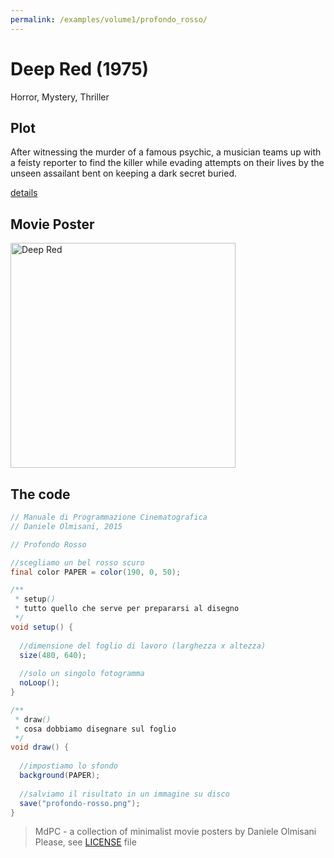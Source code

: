 ```yaml
---
permalink: /examples/volume1/profondo_rosso/
---
```

# Deep Red (1975)

Horror, Mystery, Thriller

## Plot
After witnessing the murder of a famous psychic, a musician teams up with a feisty reporter to find the killer while evading attempts on their lives by the unseen assailant bent on keeping a dark secret buried.

[details](https://www.imdb.com/title/tt0073582/)

## Movie Poster
<img src="profondo-rosso.png"  width="360px" title="Deep Red">


## The code
```java
// Manuale di Programmazione Cinematografica
// Daniele Olmisani, 2015

// Profondo Rosso

//scegliamo un bel rosso scuro
final color PAPER = color(190, 0, 50);

/**
 * setup()
 * tutto quello che serve per prepararsi al disegno
 */ 
void setup() {
  
  //dimensione del foglio di lavoro (larghezza x altezza)  
  size(480, 640);
  
  //solo un singolo fotogramma
  noLoop();
}

/**
 * draw()
 * cosa dobbiamo disegnare sul foglio
 */
void draw() {
  
  //impostiamo lo sfondo 
  background(PAPER);
  
  //salviamo il risultato in un immagine su disco
  save("profondo-rosso.png");
}

```

> MdPC - a collection of minimalist movie posters
> by Daniele Olmisani
> Please, see [LICENSE](../../../LICENSE) file
